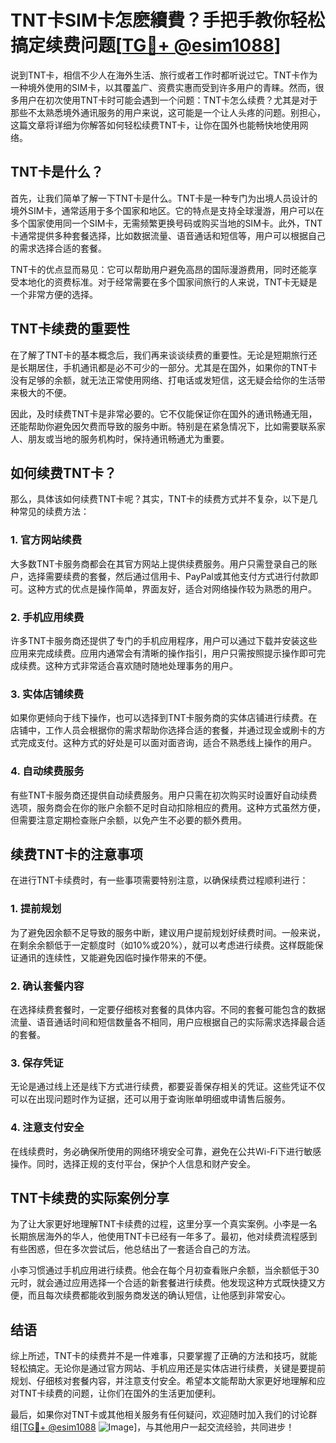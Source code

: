 # TNT卡SIM卡怎麽續費？手把手教你轻松搞定续费问题[[TG💪+ @esim1088](https://t.me/s/esim1088)]

说到TNT卡，相信不少人在海外生活、旅行或者工作时都听说过它。TNT卡作为一种境外使用的SIM卡，以其覆盖广、资费实惠而受到许多用户的青睐。然而，很多用户在初次使用TNT卡时可能会遇到一个问题：TNT卡怎么续费？尤其是对于那些不太熟悉境外通讯服务的用户来说，这可能是一个让人头疼的问题。别担心，这篇文章将详细为你解答如何轻松续费TNT卡，让你在国外也能畅快地使用网络。

## TNT卡是什么？

首先，让我们简单了解一下TNT卡是什么。TNT卡是一种专门为出境人员设计的境外SIM卡，通常适用于多个国家和地区。它的特点是支持全球漫游，用户可以在多个国家使用同一个SIM卡，无需频繁更换号码或购买当地的SIM卡。此外，TNT卡通常提供多种套餐选择，比如数据流量、语音通话和短信等，用户可以根据自己的需求选择合适的套餐。

TNT卡的优点显而易见：它可以帮助用户避免高昂的国际漫游费用，同时还能享受本地化的资费标准。对于经常需要在多个国家间旅行的人来说，TNT卡无疑是一个非常方便的选择。

## TNT卡续费的重要性

在了解了TNT卡的基本概念后，我们再来谈谈续费的重要性。无论是短期旅行还是长期居住，手机通讯都是必不可少的一部分。尤其是在国外，如果你的TNT卡没有足够的余额，就无法正常使用网络、打电话或发短信，这无疑会给你的生活带来极大的不便。

因此，及时续费TNT卡是非常必要的。它不仅能保证你在国外的通讯畅通无阻，还能帮助你避免因欠费而导致的服务中断。特别是在紧急情况下，比如需要联系家人、朋友或当地的服务机构时，保持通讯畅通尤为重要。

## 如何续费TNT卡？

那么，具体该如何续费TNT卡呢？其实，TNT卡的续费方式并不复杂，以下是几种常见的续费方法：

### 1. 官方网站续费

大多数TNT卡服务商都会在其官方网站上提供续费服务。用户只需登录自己的账户，选择需要续费的套餐，然后通过信用卡、PayPal或其他支付方式进行付款即可。这种方式的优点是操作简单，界面友好，适合对网络操作较为熟悉的用户。

### 2. 手机应用续费

许多TNT卡服务商还提供了专门的手机应用程序，用户可以通过下载并安装这些应用来完成续费。应用内通常会有清晰的操作指引，用户只需按照提示操作即可完成续费。这种方式非常适合喜欢随时随地处理事务的用户。

### 3. 实体店铺续费

如果你更倾向于线下操作，也可以选择到TNT卡服务商的实体店铺进行续费。在店铺中，工作人员会根据你的需求帮助你选择合适的套餐，并通过现金或刷卡的方式完成支付。这种方式的好处是可以面对面咨询，适合不熟悉线上操作的用户。

### 4. 自动续费服务

有些TNT卡服务商还提供自动续费服务。用户只需在初次购买时设置好自动续费选项，服务商会在你的账户余额不足时自动扣除相应的费用。这种方式虽然方便，但需要注意定期检查账户余额，以免产生不必要的额外费用。

## 续费TNT卡的注意事项

在进行TNT卡续费时，有一些事项需要特别注意，以确保续费过程顺利进行：

### 1. 提前规划

为了避免因余额不足导致的服务中断，建议用户提前规划好续费时间。一般来说，在剩余余额低于一定额度时（如10%或20%），就可以考虑进行续费。这样既能保证通讯的连续性，又能避免因临时操作带来的不便。

### 2. 确认套餐内容

在选择续费套餐时，一定要仔细核对套餐的具体内容。不同的套餐可能包含的数据流量、语音通话时间和短信数量各不相同，用户应根据自己的实际需求选择最合适的套餐。

### 3. 保存凭证

无论是通过线上还是线下方式进行续费，都要妥善保存相关的凭证。这些凭证不仅可以在出现问题时作为证据，还可以用于查询账单明细或申请售后服务。

### 4. 注意支付安全

在线续费时，务必确保所使用的网络环境安全可靠，避免在公共Wi-Fi下进行敏感操作。同时，选择正规的支付平台，保护个人信息和财产安全。

## TNT卡续费的实际案例分享

为了让大家更好地理解TNT卡续费的过程，这里分享一个真实案例。小李是一名长期旅居海外的华人，他使用TNT卡已经有一年多了。最初，他对续费流程感到有些困惑，但在多次尝试后，他总结出了一套适合自己的方法。

小李习惯通过手机应用进行续费。他会在每个月初查看账户余额，当余额低于30元时，就会通过应用选择一个合适的新套餐进行续费。他发现这种方式既快捷又方便，而且每次续费都能收到服务商发送的确认短信，让他感到非常安心。

## 结语

综上所述，TNT卡的续费并不是一件难事，只要掌握了正确的方法和技巧，就能轻松搞定。无论你是通过官方网站、手机应用还是实体店进行续费，关键是要提前规划、仔细核对套餐内容，并注意支付安全。希望本文能帮助大家更好地理解和应对TNT卡续费的问题，让你们在国外的生活更加便利。

最后，如果你对TNT卡或其他相关服务有任何疑问，欢迎随时加入我们的讨论群组[[TG💪+ @esim1088](https://t.me/s/esim1088) ![Image](https://i.postimg.cc/4NQfJmqS/Snipaste-2025-05-13-00-14-12.png)]，与其他用户一起交流经验，共同进步！